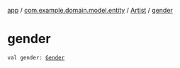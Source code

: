 [app](../../index.md) / [com.example.domain.model.entity](../index.md) / [Artist](index.md) / [gender](./gender.md)

# gender

`val gender: `[`Gender`](../../com.example.domain.model.value/-gender/index.md)